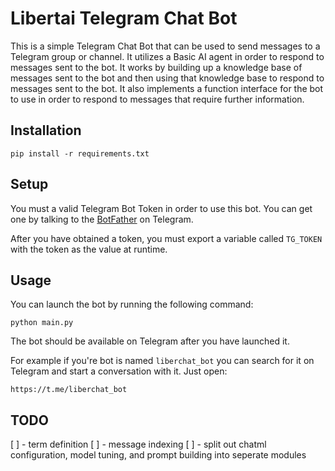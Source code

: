# Libertai Telegram Chat Bot
This is a simple Telegram Chat Bot that can be used to send messages to a Telegram group or channel.
It utilizes a Basic AI agent in order to respond to messages sent to the bot.
It works by building up a knowledge base of messages sent to the bot and then using that knowledge base to respond to messages sent to the bot.
It also implements a function interface for the bot to use in order to respond to messages that require further information.

## Installation

```
pip install -r requirements.txt
```

## Setup

You must a valid Telegram Bot Token in order to use this bot. You can get one by talking to the [BotFather](https://t.me/botfather) on Telegram.

After you have obtained a token, you must export a variable called `TG_TOKEN` with the token as the value at runtime.

## Usage

You can launch the bot by running the following command:

```
python main.py
```

The bot should be available on Telegram after you have launched it.

For example if you're bot is named `liberchat_bot` you can search for it on Telegram and start a conversation with it. Just open:

```
https://t.me/liberchat_bot
```

## TODO
[ ] - term definition
[ ] - message indexing
[ ] - split out chatml configuration, model tuning, and prompt building into seperate modules